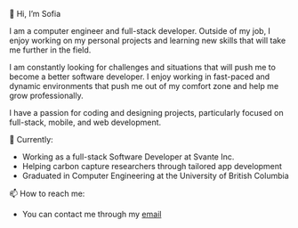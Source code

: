 👋 Hi, I’m Sofia

I am a computer engineer and full-stack developer. Outside of my job, I enjoy working on my personal projects and learning new skills that will take me further in the field.

I am constantly looking for challenges and situations that will push me to become a better software developer. I enjoy working in fast-paced and dynamic environments that push me out of my comfort zone and help me grow professionally. 

I have a passion for coding and designing projects, particularly focused on full-stack, mobile, and web development. 

 🌱 Currently:
- Working as a full-stack Software Developer at Svante Inc.
- Helping carbon capture researchers through tailored app development
- Graduated in Computer Engineering at the University of British Columbia

📫 How to reach me:

- You can contact me through my <a target="_blank" href='mailto:sofiareis2018@gmail.com' className={classes.email}>email</a>


<!---
sofiareis/sofiareis is a ✨ special ✨ repository because its `README.md` (this file) appears on your GitHub profile.
You can click the Preview link to take a look at your changes.
--->
